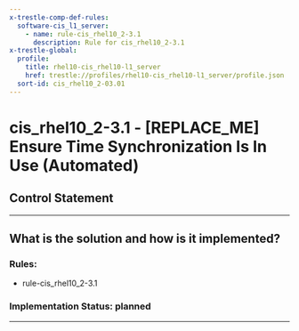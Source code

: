 ```yaml
---
x-trestle-comp-def-rules:
  software-cis_l1_server:
    - name: rule-cis_rhel10_2-3.1
      description: Rule for cis_rhel10_2-3.1
x-trestle-global:
  profile:
    title: rhel10-cis_rhel10-l1_server
    href: trestle://profiles/rhel10-cis_rhel10-l1_server/profile.json
  sort-id: cis_rhel10_2-03.01
---
```


# cis_rhel10_2-3.1 - \[REPLACE_ME\] Ensure Time Synchronization Is In Use (Automated)

## Control Statement

______________________________________________________________________

## What is the solution and how is it implemented?

<!-- For implementation status enter one of: implemented, partial, planned, alternative, not-applicable -->

<!-- Note that the list of rules under ### Rules: is read-only and changes will not be captured after assembly to JSON -->

<!-- Add control implementation description here for control: cis_rhel10_2-3.1 -->

### Rules:

  - rule-cis_rhel10_2-3.1

### Implementation Status: planned

______________________________________________________________________
